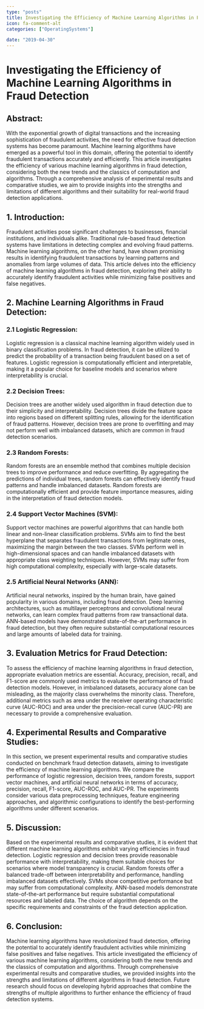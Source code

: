```yaml
---
type: "posts"
title: Investigating the Efficiency of Machine Learning Algorithms in Fraud Detection
icon: fa-comment-alt
categories: ["OperatingSystems"]

date: "2019-04-30"
---
```




# Investigating the Efficiency of Machine Learning Algorithms in Fraud Detection

## Abstract:
With the exponential growth of digital transactions and the increasing sophistication of fraudulent activities, the need for effective fraud detection systems has become paramount. Machine learning algorithms have emerged as a powerful tool in this domain, offering the potential to identify fraudulent transactions accurately and efficiently. This article investigates the efficiency of various machine learning algorithms in fraud detection, considering both the new trends and the classics of computation and algorithms. Through a comprehensive analysis of experimental results and comparative studies, we aim to provide insights into the strengths and limitations of different algorithms and their suitability for real-world fraud detection applications.

## 1. Introduction:
Fraudulent activities pose significant challenges to businesses, financial institutions, and individuals alike. Traditional rule-based fraud detection systems have limitations in detecting complex and evolving fraud patterns. Machine learning algorithms, on the other hand, have shown promising results in identifying fraudulent transactions by learning patterns and anomalies from large volumes of data. This article delves into the efficiency of machine learning algorithms in fraud detection, exploring their ability to accurately identify fraudulent activities while minimizing false positives and false negatives.

## 2. Machine Learning Algorithms in Fraud Detection:
### 2.1 Logistic Regression:
Logistic regression is a classical machine learning algorithm widely used in binary classification problems. In fraud detection, it can be utilized to predict the probability of a transaction being fraudulent based on a set of features. Logistic regression is computationally efficient and interpretable, making it a popular choice for baseline models and scenarios where interpretability is crucial.

### 2.2 Decision Trees:
Decision trees are another widely used algorithm in fraud detection due to their simplicity and interpretability. Decision trees divide the feature space into regions based on different splitting rules, allowing for the identification of fraud patterns. However, decision trees are prone to overfitting and may not perform well with imbalanced datasets, which are common in fraud detection scenarios.

### 2.3 Random Forests:
Random forests are an ensemble method that combines multiple decision trees to improve performance and reduce overfitting. By aggregating the predictions of individual trees, random forests can effectively identify fraud patterns and handle imbalanced datasets. Random forests are computationally efficient and provide feature importance measures, aiding in the interpretation of fraud detection models.

### 2.4 Support Vector Machines (SVM):
Support vector machines are powerful algorithms that can handle both linear and non-linear classification problems. SVMs aim to find the best hyperplane that separates fraudulent transactions from legitimate ones, maximizing the margin between the two classes. SVMs perform well in high-dimensional spaces and can handle imbalanced datasets with appropriate class weighting techniques. However, SVMs may suffer from high computational complexity, especially with large-scale datasets.

### 2.5 Artificial Neural Networks (ANN):
Artificial neural networks, inspired by the human brain, have gained popularity in various domains, including fraud detection. Deep learning architectures, such as multilayer perceptrons and convolutional neural networks, can learn complex fraud patterns from raw transactional data. ANN-based models have demonstrated state-of-the-art performance in fraud detection, but they often require substantial computational resources and large amounts of labeled data for training.

## 3. Evaluation Metrics for Fraud Detection:
To assess the efficiency of machine learning algorithms in fraud detection, appropriate evaluation metrics are essential. Accuracy, precision, recall, and F1-score are commonly used metrics to evaluate the performance of fraud detection models. However, in imbalanced datasets, accuracy alone can be misleading, as the majority class overwhelms the minority class. Therefore, additional metrics such as area under the receiver operating characteristic curve (AUC-ROC) and area under the precision-recall curve (AUC-PR) are necessary to provide a comprehensive evaluation.

## 4. Experimental Results and Comparative Studies:
In this section, we present experimental results and comparative studies conducted on benchmark fraud detection datasets, aiming to investigate the efficiency of machine learning algorithms. We compare the performance of logistic regression, decision trees, random forests, support vector machines, and artificial neural networks in terms of accuracy, precision, recall, F1-score, AUC-ROC, and AUC-PR. The experiments consider various data preprocessing techniques, feature engineering approaches, and algorithmic configurations to identify the best-performing algorithms under different scenarios.

## 5. Discussion:
Based on the experimental results and comparative studies, it is evident that different machine learning algorithms exhibit varying efficiencies in fraud detection. Logistic regression and decision trees provide reasonable performance with interpretability, making them suitable choices for scenarios where model transparency is crucial. Random forests offer a balanced trade-off between interpretability and performance, handling imbalanced datasets effectively. SVMs show competitive performance but may suffer from computational complexity. ANN-based models demonstrate state-of-the-art performance but require substantial computational resources and labeled data. The choice of algorithm depends on the specific requirements and constraints of the fraud detection application.

## 6. Conclusion:
Machine learning algorithms have revolutionized fraud detection, offering the potential to accurately identify fraudulent activities while minimizing false positives and false negatives. This article investigated the efficiency of various machine learning algorithms, considering both the new trends and the classics of computation and algorithms. Through comprehensive experimental results and comparative studies, we provided insights into the strengths and limitations of different algorithms in fraud detection. Future research should focus on developing hybrid approaches that combine the strengths of multiple algorithms to further enhance the efficiency of fraud detection systems.